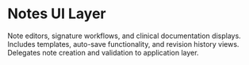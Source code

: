 # Notes UI Layer

Note editors, signature workflows, and clinical documentation displays.
Includes templates, auto-save functionality, and revision history views.
Delegates note creation and validation to application layer.